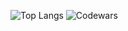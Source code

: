 ![Top Langs](https://github-readme-stats.vercel.app/api/top-langs/?username=mrsev17&hide_progress=true&theme=transparent)
![Codewars](https://github.r2v.ch/codewars?user=mrsev17&theme=gradient&hide_clan=true&name=false)
